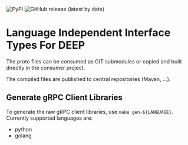 ![PyPI](https://img.shields.io/pypi/v/deep-proto)
![GitHub release (latest by date)](https://img.shields.io/github/v/release/intergral/go-deep-proto?label=golang)


# Language Independent Interface Types For DEEP

The proto files can be consumed as GIT submodules or copied and built directly in the consumer project.

The compiled files are published to central repositories (Maven, ...).

## Generate gRPC Client Libraries

To generate the raw gRPC client libraries, use `make gen-${LANGUAGE}`. Currently supported languages are:

* python
* golang
